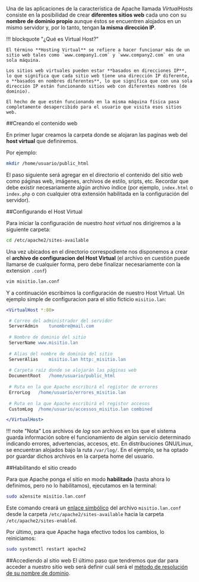 Una de las aplicaciones de la característica de Apache llamada _VirtualHosts_ consiste en la posibilidad de crear **diferentes sitios web** cada uno con su **nombre de dominio propio** aunque éstos se encuentren alojados en un mismo servidor y, por lo tanto, tengan **la misma dirección IP**. 

!!! blockquote "¿Qué es Virtual Host?"

	El término **Hosting Virtual** se refiere a hacer funcionar más de un sitio web tales como `www.company1.com` y `www.company2.com` en una sola máquina. 

	Los sitios web virtuales pueden estar **basados en direcciones IP**, lo que significa que cada sitio web tiene una dirección IP diferente, o **basados en nombres diferentes**, lo que significa que con una sola dirección IP están funcionando sitios web con diferentes nombres (de dominio). 

	El hecho de que estén funcionando en la misma máquina física pasa completamente desapercibido para el usuario que visita esos sitios web.


##Creando el contenido web

En primer lugar creamos la carpeta donde se alojaran las paginas web del **host virtual** que definiremos. 

Por ejemplo:

```bash
mkdir /home/usuario/public_html
```

El paso siguiente será agregar en el directorio el contenido del sitio web como páginas web, imágenes, archivos de estilo, sripts, etc. Recordar que debe existir necesariamente algún archivo índice (por ejemplo, `index.html` o `index.php` o con cualquier otra extensión habilitada en la configuración del servidor). 


##Configurando el Host Virtual

Para iniciar la configuración de nuestro _host virtual_ nos dirigiremos a la siguiente carpeta: 

```bash
cd /etc/apache2/sites-available
```

Una vez ubicados en el directorio correspodiente nos disponemos a crear el **archivo de configuracion del Host Virtual** (el archivo en cuestión puede llamarse de cualquier forma, pero debe finalizar necesariamente con la extension `.conf`)

```bash
vim misitio.lan.conf
```

Y a continuación escribimos la configuración de nuestro Host Virtual. Un ejemplo simple de configuracion para el sitio ficticio `misitio.lan`:


```apache
<VirtualHost *:80>

 # Correo del administrador del servidor
 ServerAdmin	tunombre@mail.com
 
 # Nombre de dominio del sitio
 ServerName	www.misitio.lan
 
 # Alias del nombre de dominio del sitio
 ServerAlias	misitio.lan http:_misitio.lan
 
 # Carpeta raíz donde se alojarán las páginas web 
 DocumentRoot	/home/usuario/public_html	
 
 # Ruta en la que Apache escribirá el registor de errores
 ErrorLog	/home/usuario/errores_misitio.lan
 
 # Ruta en la que Apache escribirá el registor accesos
 CustomLog	/home/usuario/accessos_misitio.lan combined

</VirtualHost>

```

!!! note "Nota"
	Los archivos de _log_ son archivos en los que el sistema guarda información sobre el funcionamiento de algún servicio determinado indicando errores, advertencias, accesos, etc. En distribuciones GNU/Linux, se encuentran alojados bajo la ruta `/var/log/`. En el ejemplo, se ha optado por guardar dichos archivos en la carpeta home del usuario. 

##Habilitando el sitio creado

Para que Apache ponga el sitio en modo **habilitado** (hasta ahora lo definimos, pero no lo habilitamos), ejecutamos en la terminal:

```bash
sudo a2ensite misitio.lan.conf
```

Este comando creará un [enlace simbólico](https:_es.wikipedia.org/wiki/Enlace_simb%C3%B3lico) del archivo `misitio.lan.conf` desde la carpeta `/etc/apache2/sites-available` hacia la carpeta `/etc/apache2/sites-enabled`. 

Por último, para que Apache haga efectivo todos los cambios, lo reiniciamos: 

```bash
sudo systemctl restart apache2
```

##Accediendo al sitio web
El último paso que tendremos que dar para acceder a nuestro sitio web será definir cuál será el [método de resolución de su nombre de dominio](../resolucionNombresHosts.md). 
 

